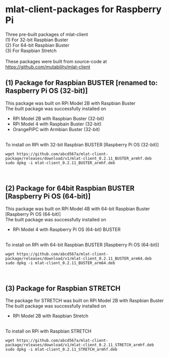 # mlat-client-packages for Raspberry Pi</br>
Three pre-built packages of mlat-client </br>
(1) For 32-bit Raspbian Buster </br>
(2) For 64-bit Raspbian Buster </br>
(3) For Raspbian Stretch </br></br>
These packages were built from source-code at https://github.com/mutability/mlat-client </br>
## (1) Package for Raspbian BUSTER [renamed to: Raspberry Pi OS (32-bit)] </br>
This package was built on RPi Model 2B with Raspbian Buster </br>
The built package was successfully installed on </br>
- RPi Model 2B with Raspbian Buster (32-bit) </br>
- RPi Model 4 with Raspbain Buster (32-bit) </br>
- OrangePiPC with Armbian Buster (32-bit) </br>
</br>
To install on RPi with 32-bit Raspbian BUSTER [Raspberry Pi OS (32-bit)] </br>

```
wget https://github.com/abcd567a/mlat-client-package/releases/download/v1/mlat-client_0.2.11_BUSTER_armhf.deb
sudo dpkg -i mlat-client_0.2.11_BUSTER_armhf.deb
```

</br>

## (2) Package for 64bit Raspbian BUSTER [Raspberry Pi OS (64-bit)] </br>
This package was built on RPi Model 4B with 64-bit Raspbian Buster [Raspberry Pi OS (64-bit)] </br>
The built package was successfully installed on </br>
- RPi Model 4 with Raspberry Pi OS (64-bit) BUSTER </br>
</br>
To install on RPi with 64-bit Raspbian BUSTER [Raspberry Pi OS (64-bit)] </br>

```
wget https://github.com/abcd567a/mlat-client-package/releases/download/v1/mlat-client_0.2.11_BUSTER_arm64.deb
sudo dpkg -i mlat-client_0.2.11_BUSTER_arm64.deb
```

</br>

## (3) Package for Raspbian STRETCH  </br>

The package for STRETCH was built on RPi Model 2B with Raspbian Buster </br>
The built package was successfully installed on </br>
- RPi Model 2B with Raspbian Stretch </br>
</br>
To install on RPi with Raspbian STRETCH</br>

```
wget https://github.com/abcd567a/mlat-client-package/releases/download/v1/mlat-client_0.2.11_STRETCH_armhf.deb
sudo dpkg -i mlat-client_0.2.11_STRETCH_armhf.deb
```
